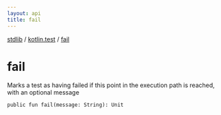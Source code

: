 ```yaml
---
layout: api
title: fail
---
```

[stdlib](../index.md) / [kotlin.test](index.md) / [fail](fail.md)

# fail
Marks a test as having failed if this point in the execution path is reached, with an optional message
```
public fun fail(message: String): Unit
```
